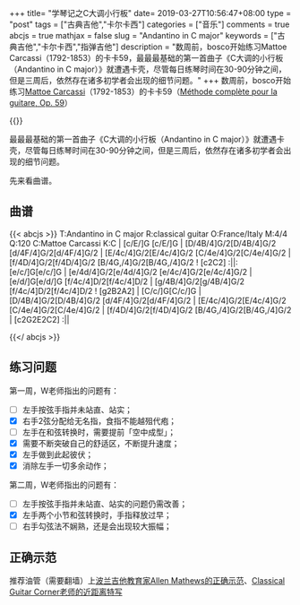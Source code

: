 +++
title= "学琴记之C大调小行板"
date= 2019-03-27T10:56:47+08:00
type = "post"
tags = ["古典吉他","卡尔卡西"]
categories = ["音乐"]
comments = true
abcjs = true
mathjax = false
slug = "Andantino in C major"
keywords = ["古典吉他","卡尔卡西","指弹吉他"]
description = "数周前，bosco开始练习Mattoe Carcassi（1792-1853）的卡卡59，最最最基础的第一首曲子《C大调的小行板（Andantino in C major）》就遭遇卡壳，尽管每日练琴时间在30-90分钟之间，但是三周后，依然存在诸多初学者会出现的细节问题。"
+++
数周前，bosco开始练习[Mattoe Carcassi][l1]（1792-1853）的卡卡59（[Méthode complète pour la guitare, Op. 59][l2]）

{{<img src="https://ian2.oss-cn-hangzhou.aliyuncs.com/clt6/2019-03-27 at 13.45.jpg" alt="">}}

最最最基础的第一首曲子《C大调的小行板（Andantino in C major）》就遭遇卡壳，尽管每日练琴时间在30-90分钟之间，但是三周后，依然存在诸多初学者会出现的细节问题。

先来看曲谱。
<!--more-->
## 曲谱

{{< abcjs >}}
T:Andantino in C major
R:classical guitar
O:France/Italy
M:4/4
Q:120
C:Mattoe Carcassi
K:C
|  [c/E/]G [c/E/]G | [D/4B/4]G/2[D/4B/4]G/2 [d/4F/4]G/2[d/4F/4]G/2 | [E/4c/4]G/2[E/4c/4]G/2 [C/4e/4]G/2[C/4e/4]G/2 | [f/4D/4]G/2[f/4D/4]G/2 [B/4G,/4]G/2[B/4G,/4]G/2 !
[c2C2] :||: [e/c/]G[e/c/]G | [e/4d/4]G/2[e/4d/4]G/2 [e/4c/4]G/2[e/4c/4]G/2 | [e/d/]G[e/d/]G [f/4c/4]D/2[f/4c/4]D/2 | [g/4B/4]G/2[g/4B/4]G/2 [f/4c/4]D/2[f/4c/4]D/2 !
[g2B2A2] | [C/c/]G[C/c/]G | [D/4B/4]G/2[D/4B/4]G/2 [d/4F/4]G/2[d/4F/4]G/2 | [E/4c/4]G/2[E/4c/4]G/2 [C/4e/4]G/2[C/4e/4]G/2 | [f/4D/4]G/2[f/4D/4]G/2 [B/4G,/4]G/2[B/4G,/4]G/2 | [c2G2E2C2] :||

{{</ abcjs >}}


## 练习问题

第一周，W老师指出的问题有：

- [ ] 左手按弦手指并未站直、站实；
- [x] 右手2弦分配给无名指，食指不能越殂代疱；
- [ ] 左手在和弦转换时，需要提前「空中成型」；
- [x] 需要不断突破自己的舒适区，不断提升速度；
- [x] 左手做到此起彼伏；
- [x] 消除左手一切多余动作；

第二周，W老师指出的问题有：

- [ ] 左手按弦手指并未站直、站实的问题仍需改善；
- [x] 左手两个小节和弦转换时，手指释放过早；
- [ ] 右手勾弦法不娴熟，还是会出现较大振幅；

## 正确示范

推荐油管（需要翻墙）上[波兰吉他教育家Allen Mathews的正确示范][l3]、[Classical Guitar Corner老师的近距离特写][l4]

[l1]: http://www.classclef.com/matteo-carcassi/
[l2]: https://musopen.org/music/14404-methode-complete-pour-guitare-op59/
[l3]: https://youtu.be/n3aV0ahvto0
[l4]: https://youtu.be/zU3fXWwffAA
